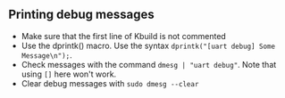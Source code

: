 ## Printing debug messages
* Make sure that the first line of Kbuild is not commented
* Use the dprintk() macro. Use the syntax `dprintk("[uart debug] Some Message\n");`.
* Check messages with the command `dmesg | "uart debug"`. Note that using `[]` here won't work.
* Clear debug messages with `sudo dmesg --clear`
